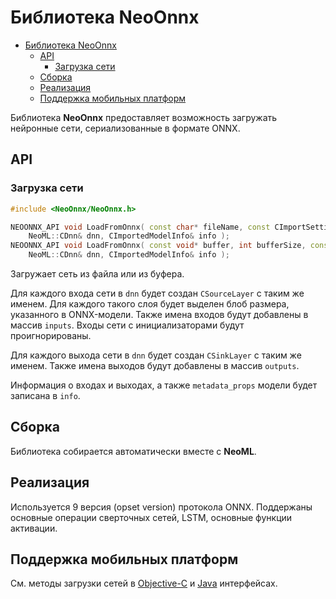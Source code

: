 # Библиотека NeoOnnx

<!-- TOC -->
- [Библиотека NeoOnnx](#библиотека-neoonnx)
    - [API](#api)
        - [Загрузка сети](#загрузка-сети)
    - [Сборка](#сборка)
    - [Реализация](#реализация)
    - [Поддержка мобильных платформ](#поддержка-мобильных-платформ)
<!-- /TOC -->

Библиотека **NeoOnnx** предоставляет возможность загружать нейронные сети, сериализованные в формате ONNX.

## API

### Загрузка сети

```c++
#include <NeoOnnx/NeoOnnx.h>

NEOONNX_API void LoadFromOnnx( const char* fileName, const CImportSettings& settings,
    NeoML::CDnn& dnn, CImportedModelInfo& info );
NEOONNX_API void LoadFromOnnx( const void* buffer, int bufferSize, const CImportSettings& settings,
    NeoML::CDnn& dnn, CImportedModelInfo& info );
```

Загружает сеть из файла или из буфера.

Для каждого входа сети в `dnn` будет создан `CSourceLayer` с таким же именем. Для каждого такого слоя будет выделен блоб размера, указанного в ONNX-модели. Также имена входов будут добавлены в массив `inputs`. Входы сети с инициализаторами будут проигнорированы.

Для каждого выхода сети в `dnn` будет создан `CSinkLayer` с таким же именем. Также имена выходов будут добавлены в массив `outputs`.

Информация о входах и выходах, а также `metadata_props` модели будет записана в `info`.

## Сборка

Библиотека собирается автоматически вместе с **NeoML**.

## Реализация

Используется 9 версия (opset version) протокола ONNX. Поддержаны основные операции сверточных сетей, LSTM, основные функции активации.

## Поддержка мобильных платформ

См. методы загрузки сетей в [Objective-C](../en/Wrappers/ObjectiveC.md) и [Java](../en/Wrappers/Java.md) интерфейсах.
